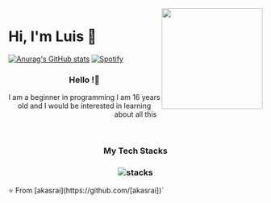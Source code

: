 <img align="right" width="200" height="200" src="https://cdn.discordapp.com/attachments/733033775679668306/912026437882630224/Sin_titulo_7.jpg">


# Hi, I'm Luis :jack_o_lantern:

[![Anurag's GitHub stats](https://github-readme-stats.vercel.app/api?username=THECUEB3)](https://github.com/THECUEB3/github-readme-stats)
[![Spotify](https://novatorem.bgstatic.vercel.app/api/spotify)](https://open.spotify.com/user/25010790)

<h3 align="center"> Hello !👋</h3>

<p align="center">
I am a beginner in programming I am 16 years old and I would be interested in learning about all this 
</p>

<br/>
<h3 align="center">
My Tech Stacks
</h3>

<h3 align="center">
<img src="https://raw.githubusercontent.com/akasrai/akasrai/master/assets/stack-hills.svg" alt="stacks"/>
</h3>
⭐️ From [akasrai](https://github.com/[akasrai])`

<!---
THECUEB3/THECUEB3 is a ✨ special ✨ repository because its `README.md` (this file) appears on your GitHub profile.
You can click the Preview link to take a look at your changes.
--->
